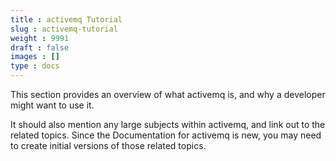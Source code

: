 ```yaml
---
title : activemq Tutorial
slug : activemq-tutorial
weight : 9991
draft : false
images : []
type : docs
---
```


This section provides an overview of what activemq is, and why a developer might want to use it.

It should also mention any large subjects within activemq, and link out to the related topics.  Since the Documentation for activemq is new, you may need to create initial versions of those related topics.

